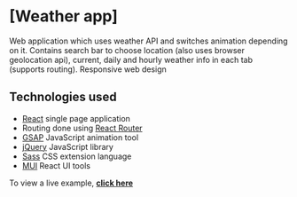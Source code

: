 # \[Weather app\]

Web application which uses weather API and switches animation depending on it.
Contains search bar to choose location (also uses browser geolocation api), current, daily and hourly weather info in each tab (supports routing).
Responsive web design

## Technologies used

- [React](https://reactjs.org/) single page application
- Routing done using [React Router](https://reacttraining.com/react-router/web/guides/philosophy)
- [GSAP](https://greensock.com/gsap/) JavaScript animation tool
- [jQuery](https://jquery.com/) JavaScript library
- [Sass](https://sass-lang.com/) CSS extension language
- [MUI](https://mui.com/) React UI tools

To view a live example, **[click here](https://weatha.netlify.app)**
